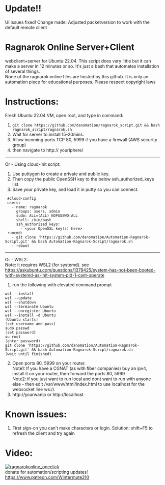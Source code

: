 # Update!! 
UI issues fixed! Change made: Adjusted packetversion to work with the default remote client  

# Ragnarok Online Server+Client  
webclient+server for Ubuntu 22.04. This script does very little but it can make a server in 12 minutes or so. 
It's just a bash that automates installation of several things.  
None of the ragnarok online files are hosted by this github. It is only an automation piece for educational purposes. Please respect copyright laws  

# Instructions:
Fresh Ubuntu 22.04 VM, open root, and type in command:  
1. ```git clone https://github.com/danomation/ragnarok_script.git && bash ragnarok_script/ragnarok.sh  ```
2. Wait for server to install 15-20mins.
3. Allow incoming ports TCP 80, 5999 if you have a firewall (AWS security group)  
4. then navigate to http:// youriphere/ 
---
Or - Using cloud-init script:  
1. Use puttygen to create a private and public key. 
2. Then copy the public OpenSSH key to the below ssh_authorized_keys list.
3. Save your private key, and load it in putty so you can connect.
```
 #cloud-config
 users:
   - name: ragnarok
     groups: users, admin
     sudo: ALL=(ALL) NOPASSWD:ALL
     shell: /bin/bash
     ssh_authorized_keys:
       - <your OpenSSL key(s) here>
 runcmd:
   - git clone 'https://github.com/danomation/Automation-Ragnarok-Script.git' && bash Automation-Ragnarok-Script/ragnarok.sh
   - reboot
```
---
Or - WSL2:  
Note: it requires WSL2 (for systemd). see https://askubuntu.com/questions/1379425/system-has-not-been-booted-with-systemd-as-init-system-pid-1-cant-operate 
1. run the following with elevated command prompt
```
wsl --install
wsl --update
wsl --shutdown
wsl --terminate Ubuntu
wsl --unregister Ubuntu
wsl --install -d Ubuntu
(Ubuntu starts) 
(set username and pass) 
sudo passwd
(set password)
su root
(enter password)
git clone 'https://github.com/danomation/Automation-Ragnarok-Script.git' && bash Automation-Ragnarok-Script/ragnarok.sh
(wait until finished)
``` 
2. Open ports 80, 5999 on your router.  
Note1: If you have a CGNAT (as with fiber companies) buy an ipv4, install it on your router, then forward the ports 80, 5999  
Note2: if you just want to run local and dont want to run with anyone else - then edit /var/www/html/index.html to use localhost for the websocket line ws://. 
3. http://yourwanip or http://localhost

# Known issues:  
1. First sign-on you can't make characters or login. 
Solution: shift+F5 to refresh the client and try again  

# Video:  

[![ragnarokonline_oneclick](https://img.youtube.com/vi/HSR538rZhXM/0.jpg)](https://www.youtube.com/watch?v=HSR538rZhXM)  
donate for automation/scripting updates! https://www.patreon.com/Wintermute310  
